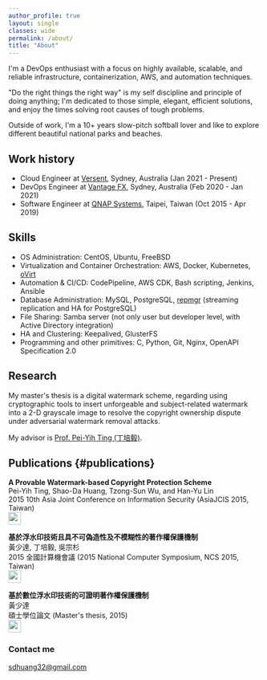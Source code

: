 ```yaml
---
author_profile: true
layout: single
classes: wide
permalink: /about/
title: "About"
---
```


I'm a DevOps enthusiast with a focus on highly available, scalable, and reliable infrastructure, containerization, AWS, and automation techniques.

"Do the right things the right way" is my self discipline and principle of doing anything; I'm dedicated to those simple, elegant, efficient solutions, and enjoy the times solving root causes of tough problems.

Outside of work, I'm a 10+ years slow-pitch softball lover and like to explore different beautiful national parks and beaches.

## Work history
- Cloud Engineer at [Versent](https://versent.com.au/), Sydney, Australia (Jan 2021 - Present)
- DevOps Engineer at [Vantage FX](https://www.vantagefx.com/), Sydney, Australia (Feb 2020 - Jan 2021)
- Software Engineer at [QNAP Systems](https://www.qnap.com/), Taipei, Taiwan (Oct 2015 - Apr 2019)

## Skills
- OS Administration: CentOS, Ubuntu, FreeBSD
- Virtualization and Container Orchestration: AWS, Docker, Kubernetes, [oVirt](https://ovirt.org/)
- Automation & CI/CD: CodePipeline, AWS CDK, Bash scripting, Jenkins, Ansible
- Database Administration: MySQL, PostgreSQL, [repmgr](https://repmgr.org/) (streaming replication and HA for PostgreSQL)
- File Sharing: Samba server (not only user but developer level, with Active Directory integration)
- HA and Clustering: Keepalived, GlusterFS
- Programming and other primitives: C, Python, Git, Nginx, OpenAPI Specification 2.0

## Research
My master's thesis is a digital watermark scheme, regarding using cryptographic tools to insert unforgeable and subject-related watermark into a 2-D grayscale image to resolve the copyright ownership dispute under adversarial watermark removal attacks.

My advisor is [Prof. Pei-Yih Ting (丁培毅)](http://squall.cs.ntou.edu.tw/).

## Publications {#publications}
**A Provable Watermark-based Copyright Protection Scheme**  
Pei-Yih Ting, Shao-Da Huang, Tzong-Sun Wu, and Han-Yu Lin  
2015 10th Asia Joint Conference on Information Security (AsiaJCIS 2015, Taiwan)  
[<img src="/assets/sdhuang32/images/pdf.png" width="25">](/assets/sdhuang32/papers/AsiaJCIS_2015_A_Provable_Watermark_based_Copyright_Protection_Scheme.pdf)

**基於浮水印技術且具不可偽造性及不模糊性的著作權保護機制**  
黃少達, 丁培毅, 吳宗杉  
2015 全國計算機會議 (2015 National Computer Symposium, NCS 2015, Taiwan)  
[<img src="/assets/sdhuang32/images/pdf.png" width="25">](/assets/sdhuang32/papers/NCS_2015_基於浮水印技術且具不可偽造性及不模糊性的著作權保護機制.pdf)

**基於數位浮水印技術的可證明著作權保護機制**  
黃少達  
碩士學位論文 (Master's thesis, 2015)  
[<img src="/assets/sdhuang32/images/pdf.png" width="25">](/assets/sdhuang32/papers/基於數位浮水印技術的可證明著作權保護機制.pdf)

### Contact me

[sdhuang32@gmail.com](mailto:sdhuang32@gmail.com)

